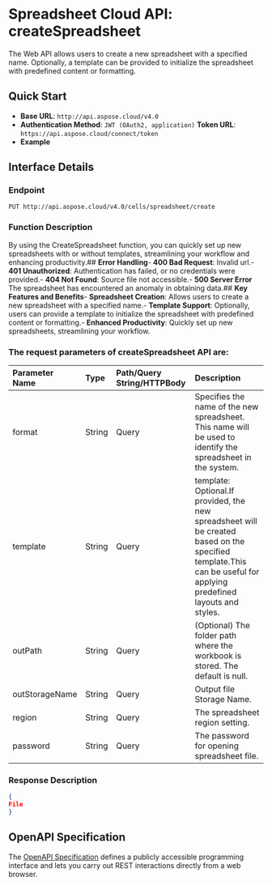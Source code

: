 # **Spreadsheet Cloud API: createSpreadsheet**

The Web API allows users to create a new spreadsheet with a specified name. Optionally, a template can be provided to initialize the spreadsheet with predefined content or formatting. 


## **Quick Start**

- **Base URL**: `http://api.aspose.cloud/v4.0`
- **Authentication Method**: `JWT (OAuth2, application)`  **Token URL**: `https://api.aspose.cloud/connect/token`
- **Example** 

## **Interface Details**

### **Endpoint** 

```
PUT http://api.aspose.cloud/v4.0/cells/spreadsheet/create
```
### **Function Description**
By using the CreateSpreadsheet function, you can quickly set up new spreadsheets with or without templates, streamlining your workflow and enhancing productivity.## **Error Handling**- **400 Bad Request**: Invalid url.- **401 Unauthorized**:  Authentication has failed, or no credentials were provided.- **404 Not Found**: Source file not accessible.- **500 Server Error** The spreadsheet has encountered an anomaly in obtaining data.## **Key Features and Benefits**- **Spreadsheet Creation**: Allows users to create a new spreadsheet with a specified name.- **Template Support**: Optionally, users can provide a template to initialize the spreadsheet with predefined content or formatting.- **Enhanced Productivity**: Quickly set up new spreadsheets, streamlining your workflow.

### The request parameters of **createSpreadsheet** API are: 

| Parameter Name | Type | Path/Query String/HTTPBody | Description | 
| :- | :- | :- |:- | 
|format|String|Query|Specifies the name of the new spreadsheet. This name will be used to identify the spreadsheet in the system.|
|template|String|Query|template: Optional.If provided, the new spreadsheet will be created based on the specified template.This can be useful for applying predefined layouts and styles.|
|outPath|String|Query|(Optional) The folder path where the workbook is stored. The default is null.|
|outStorageName|String|Query|Output file Storage Name.|
|region|String|Query|The spreadsheet region setting.|
|password|String|Query|The password for opening spreadsheet file.|

### **Response Description**
```json
{
File
}
```


## OpenAPI Specification

The [OpenAPI Specification](https://reference.aspose.cloud/cells/#/ManagementController/CreateSpreadsheet) defines a publicly accessible programming interface and lets you carry out REST interactions directly from a web browser.
